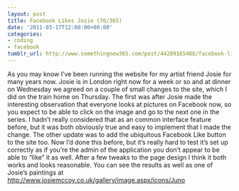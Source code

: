 ```yaml
---
layout: post
title: Facebook Likes Josie (76/365)
date: '2011-03-17T12:00:00+00:00'
categories:
- coding
- facebook
tumblr_url: http://www.somethingnew365.com/post/44289165488/facebook-likes-josie-76365
---
```

As you may know I’ve been running the website for my artist friend Josie for many years now. Josie is in London right now for a week or so and at dinner on Wednesday we agreed on a couple of small changes to the site, which I did on the train home on Thursday.
The first was after Josie made the interesting observation that everyone looks at pictures on Facebook now, so you expect to be able to click on the image and go to the next one in the series. I hadn’t really considered that as an common interface feature before, but it was both obviously true and easy to implement that I made the change.
The other update was to add the ubiquitous Facebook Like button to the site too. Now I’d done this before, but it’s really hard to test it’s set up correctly as if you’re the admin of the application you don’t appear to be able to “like” it as well. After a few tweaks to the page design I think it both works and looks reasonable.
You can see the results as well as one of Josie’s paintings at http://www.josiemccoy.co.uk/gallery/image.aspx/icons/Juno
